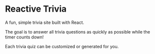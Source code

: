 # Reactive Trivia

A fun, simple trivia site built with React.

The goal is to answer all trivia questions as quickly as possible while the timer counts down!

Each trivia quiz can be customized or generated for you.
